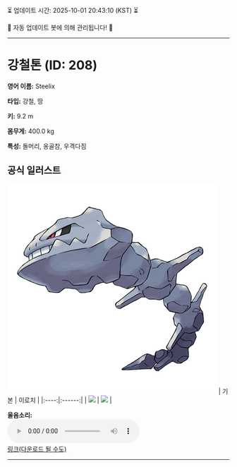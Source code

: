 
⏳ 업데이트 시간: 2025-10-01 20:43:10 (KST) ⏳

🤖 자동 업데이트 봇에 의해 관리됩니다! 🤖

---

# 강철톤 (ID: 208)
**영어 이름:** Steelix

**타입:** 강철, 땅

**키:** 9.2 m

**몸무게:** 400.0 kg

**특성:** 돌머리, 옹골참, 우격다짐

## 공식 일러스트
![](https://raw.githubusercontent.com/PokeAPI/sprites/master/sprites/pokemon/other/official-artwork/208.png)
| 기본 | 이로치 |
|:----:|:------:|
| <img src="http://play.pokemonshowdown.com/sprites/ani/steelix.gif" width="200"> | <img src="http://play.pokemonshowdown.com/sprites/ani-shiny/steelix.gif" width="200"> |

**울음소리:**<br><audio controls src="https://raw.githubusercontent.com/PokeAPI/cries/main/cries/pokemon/latest/208.ogg"></audio><br> [링크(다운로드 될 수도)](https://raw.githubusercontent.com/PokeAPI/cries/main/cries/pokemon/latest/208.ogg)


---

